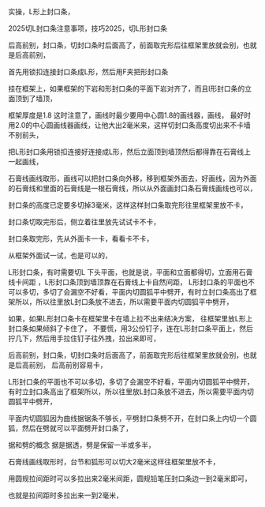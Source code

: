 实操，L形上封口条，

2025切L封口条注意事项，技巧2025，切L形封口条



后高前别，封口条，切封口条时后面高了，前面取完形后往框架里放就会别，也就是后高前别，


首先用锁扣连接封口条成L形，然后用F夹把形封口条

挂在框架上，如果框架的下岩和形封口条的平面下岩对齐了，而且l形封口条的立面顶到了墙顶，

框架厚度是1.8    这时注意了，画线时最少要用中心圆1.8的画线器，画线，  最好时用2.0的中心圆画线器画线，让他大出2毫米来，这样切封口条高度切出来不卡墙不别前头，




把L形封口条用锁扣连接好连接成L形，然后立面顶到墙顶然后都得靠在石膏线上一起画线，


石膏线画线取形，画线可以把封口条向外移，移到框架外面去，好画线，因为外面的石膏线和里面的石膏线是一根石膏线，所以从外面画封口条石膏线画线也可以，

封口条的高度已定要多切掉3毫米，这样这样封口条取完形往里框架里放不卡，

封口条切取完形后，侧立着往里放先试试卡不卡，

封口条取完形，先从外面卡一卡，看看卡不卡，

从框架外面试一试，也是可以的，

L形封口条，有时需要切L  下头平面，也就是说，平面和立面都得切，立面用石膏线卡间距  ，L形封口条顶到墙顶靠在石膏线上卡自然间距，
L形封口条的平面也不可以多切，多切了会漏空不好看，平面内切圆狐平中劈开，有时立封口条高出了框架所以，所以往里放L封口条放不进去，所以需要平面内切圆狐平中劈开，

如果，如果L形封口条卡在框架里卡在墙上拉不出来结决方案，
往框架里放L形上封口条如果倾斜了卡住了，
不要慌，用3公份钉子，连在L形封口条平面上，然后拧几下，然后用手拉住钉子往外拽，拉出来即可，


后高前别，封口条，切封口条时后面高了，前面取完形后往框架里放就会别，也就是后高前别，
后高前别容易卡，


L形封口条的平面也不可以多切，多切了会漏空不好看，平面内切圆狐平中劈开，有时立封口条高出了框架所以，所以往里放L封口条放不进去，所以需要平面内切圆狐平中劈开，

平面内切圆狐因为曲线据锯条不够长，平劈封口条劈不开，在封口条上内切一个圆狐，然后在劈就可以平面劈开封口条了，


据和劈的概念 据是据透，劈是保留一半或多半，





石膏线画线取形时，台节和狐形可以切大2毫米这样往框架里放不卡，


用圆规拉间距时可以多拉出来2毫米间距，圆规铅笔压封口条边一到2毫米即可，

也就是拉间距时多拉出来一到2毫米，













